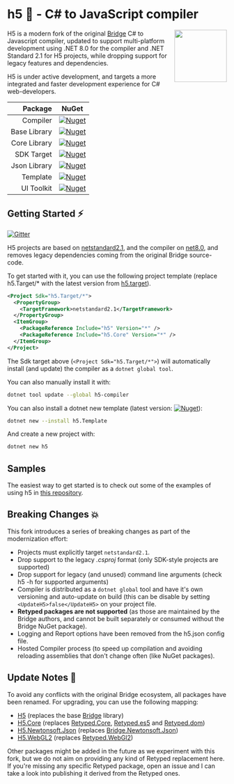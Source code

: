 #  h5 🚀 - C# to JavaScript compiler

<a href="https://h5.rocks"><img src="https://raw.githubusercontent.com/theolivenbaum/h5/master/logo/h5.svg" width="120" height="120" align="right" /></a>

H5 is a modern fork of the original [Bridge](https://github.com/bridgedotnet/bridge) C# to Javascript compiler, updated to support multi-platform development using .NET 8.0 for the compiler and .NET Standard 2.1 for H5 projects, while dropping support for legacy features and dependencies.


H5 is under active development, and targets a more integrated and faster development experience for C# web-developers.


|  Package | NuGet           | 
| -------------: |:-------------:|
| Compiler | [![Nuget](https://img.shields.io/nuget/v/h5-compiler.svg?maxAge=0&colorB=brightgreen)](https://www.nuget.org/packages/h5-compiler/) |
| Base Library | [![Nuget](https://img.shields.io/nuget/v/h5.svg?maxAge=0&colorB=brightgreen)](https://www.nuget.org/packages/h5/) |
| Core Library | [![Nuget](https://img.shields.io/nuget/v/h5.core.svg?maxAge=0&colorB=brightgreen)](https://www.nuget.org/packages/h5.core/) |
| SDK Target | [![Nuget](https://img.shields.io/nuget/v/h5.target.svg?maxAge=0&colorB=brightgreen)](https://www.nuget.org/packages/h5.target/) |
| Json Library | [![Nuget](https://img.shields.io/nuget/v/h5.Newtonsoft.Json.svg?maxAge=0&colorB=brightgreen)](https://www.nuget.org/packages/h5.Newtonsoft.Json/) |
| Template | [![Nuget](https://img.shields.io/nuget/v/h5.template.svg?maxAge=0&colorB=brightgreen)](https://www.nuget.org/packages/h5.template/) |
| UI Toolkit | [![Nuget](https://img.shields.io/nuget/v/tesserae.svg?maxAge=0&colorB=brightgreen)](https://www.nuget.org/packages/tesserae/)|


##  Getting Started ⚡

[![Gitter](https://badges.gitter.im/curiosityai/h5.svg)](https://gitter.im/curiosityai/h5?utm_source=badge&utm_medium=badge&utm_campaign=pr-badge&utm_content=badge)

H5 projects are based on [netstandard2.1](https://github.com/theolivenbaum/h5/blob/master/H5/H5/H5.csproj), and the compiler on [net8.0](https://github.com/theolivenbaum/h5/blob/master/H5/Compiler/Compiler/H5.Compiler.csproj), and removes legacy dependencies coming from the original Bridge source-code.

To get started with it, you can use the following project template (replace h5.Target/* with the latest version from [h5.target](https://www.nuget.org/packages/h5.target/)).

````xml
<Project Sdk="h5.Target/*">
  <PropertyGroup>
    <TargetFramework>netstandard2.1</TargetFramework>
  </PropertyGroup>
  <ItemGroup>
    <PackageReference Include="h5" Version="*" />
    <PackageReference Include="h5.Core" Version="*" />
  </ItemGroup>
</Project>
````

The Sdk target above (``<Project Sdk="h5.Target/*">``) will automatically install (and update) the compiler as a ``dotnet global tool``.

You can also manually install it with:

````bash
dotnet tool update --global h5-compiler
````

You can also install a dotnet new template (latest version:  [![Nuget](https://img.shields.io/nuget/v/h5.template.svg?maxAge=0&colorB=brightgreen)](https://www.nuget.org/packages/h5.template/)):

````bash
dotnet new --install h5.Template
````

And create a new project with:

````bash
dotnet new h5
```` 

## Samples
The easiest way to get started is to check out some of the examples of using h5 in [this repository](https://github.com/theolivenbaum/h5-samples). 

##  Breaking Changes 💥

This fork introduces a series of breaking changes as part of the modernization effort:
- Projects must explicitly target ``netstandard2.1``.
- Drop support to the legacy *.csproj* format (only SDK-style projects are supported)
- Drop support for legacy (and unused) command line arguments (check h5 -h for supported arguments)
- Compiler is distributed as a ``dotnet global`` tool and have it's own versioning and auto-update on build (this can be disable by setting `<UpdateH5>false</UpdateH5>` on your project file.
- **Retyped packages are not supported** (as those are maintained by the Bridge authors, and cannot be built separately or consumed without the Bridge NuGet package).
- Logging and Report options have been removed from the h5.json config file.
- Hosted Compiler process (to speed up compilation and avoiding reloading assemblies that don't change often (like NuGet packages).

##  Update Notes 📑

To avoid any conflicts with the original Bridge ecosystem, all packages have been renamed. For upgrading, you can use the following mapping:
- [H5](https://www.nuget.org/packages/h5/) (replaces the base [Bridge](https://www.nuget.org/packages/Bridge/) library) 
- [H5.Core](https://www.nuget.org/packages/h5.core) (replaces [Retyped.Core](https://www.nuget.org/packages/Retyped.Core/), [Retyped.es5](https://www.nuget.org/packages/Retyped.es5/) and [Retyped.dom](https://www.nuget.org/packages/Retyped.dom/))
- [H5.Newtonsoft.Json](https://www.nuget.org/packages/h5.Newtonsoft.Json/) (replaces [Bridge.Newtonsoft.Json](https://www.nuget.org/packages/Bridge.Newtonsoft.Json/))
- [H5.WebGL2](https://www.nuget.org/packages/h5.webgl2) (replaces [Retyped.WebGl2](https://www.nuget.org/packages/Retyped.Webgl2))

Other packages might be added in the future as we experiment with this fork, but we do not aim on providing any kind of Retyped replacement here.
If you're missing any specific Retyped package, open an issue and I can take a look into publishing it derived from the Retyped ones. 
